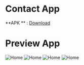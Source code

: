 # Contact App

**APK ** : [Download](https://git.enigmacamp.com/btpn-jenius/juan-daniel/jenius_mobile/blob/master/ContactApp.apk)

# Preview App
![Home](https://git.enigmacamp.com/btpn-jenius/juan-daniel/jenius_mobile/blob/master/Preview/Home.jpg)
![Home](https://git.enigmacamp.com/btpn-jenius/juan-daniel/jenius_mobile/blob/master/Preview/Detail.jpg)
![Home](https://git.enigmacamp.com/btpn-jenius/juan-daniel/jenius_mobile/blob/master/Preview/Update.jpg)
![Home](https://git.enigmacamp.com/btpn-jenius/juan-daniel/jenius_mobile/blob/master/Preview/Remove.jpg)


